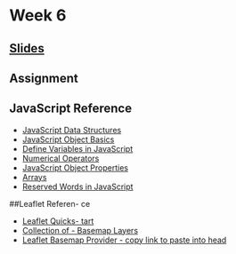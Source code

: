 <!-- .slide: data-background="./Images/header.svg" data-background-repeat="none" data-background-size="40% 40%" data-background-position="center 10%" class="header" -->
# Week 6

<!-- Put a link to the slides so that students can find them -->
## [**Slides**](https://shelleyhoover.github.io/UPP4652021/Slides/revealjsSlides/week6.html)




## Assignment

## JavaScript Reference
- [JavaScript Data Structures](https://developer.mozilla.org/en-US/docs/Web/JavaScript/Data_structures)
- [JavaScript Object Basics](https://developer.mozilla.org/en-US/docs/Learn/JavaScript/Objects/Basics- )
- [Define Variables in JavaScript](https://www.w3schools.com/js/js_variables.asp- ) 
- [Numerical Operators](https://www.w3schools.com/js/js_operators.asp)
- [JavaScript Object Properties](https://www.w3schools.com/js/js_object_properties.asp)
- [Arrays](https://www.w3schools.com/js/js_arrays.asp)
- [Reserved Words in JavaScript](https://www.w3schools.com/js/js_reserved.asp)

##Leaflet Referen- ce
- [Leaflet Quicks- tart](https://leafletjs.com/examples/quick-start/)
- [Collection of - Basemap Layers](https://leaflet-extras.github.io/leaflet-providers/preview/)
- [Leaflet Basemap Provider - copy link to paste into head](https://github.com/leaflet-extras/leaflet-providers)

